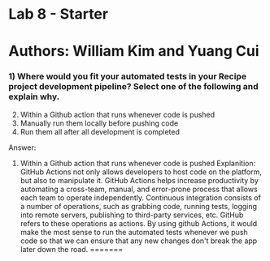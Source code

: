# Lab 8 - Starter

# Authors: William Kim and Yuang Cui
### 1) Where would you fit your automated tests in your Recipe project development pipeline? Select one of the following and explain why.

2.  Within a Github action that runs whenever code is pushed 
3.  Manually run them locally before pushing code
4.  Run them all after all development is completed


Answer: 
1.  Within a Github action that runs whenever code is pushed 
Explanition:
GitHub Actions not only allows developers to host code on the platform, but also to manipulate it. GitHub Actions helps increase productivity by automating a cross-team, manual, and error-prone process that allows each team to operate independently. Continuous integration consists of a number of operations, such as grabbing code, running tests, logging into remote servers, publishing to third-party services, etc. GitHub refers to these operations as actions. By using github Actions, it would make the most sense to run the automated tests whenever we push code so that we can ensure that any new changes don't break the app later down the road.
=======


